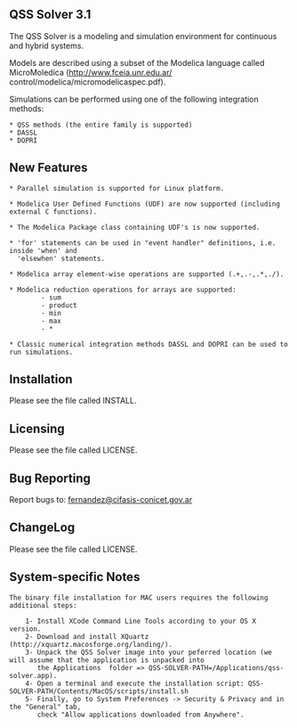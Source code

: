 QSS Solver 3.1
--------------

The QSS Solver is a modeling and simulation environment for 
continuous and hybrid systems.

Models are described using a subset of the Modelica language 
called MicroMoledica (http://www.fceia.unr.edu.ar/
control/modelica/micromodelicaspec.pdf).

Simulations can be performed using one of the following integration methods:

	* QSS methods (the entire family is supported)
	* DASSL
	* DOPRI

New Features
------------

	* Parallel simulation is supported for Linux platform.

	* Modelica User Defined Functions (UDF) are now supported (including external C functions).
	
	* The Modelica Package class containing UDF's is now supported.
	
	* 'for' statements can be used in "event handler" definitions, i.e. inside 'when' and
	  'elsewhen' statements.
	
	* Modelica array element-wise operations are supported (.+,.-,.*,./).
	
	* Modelica reduction operations for arrays are supported:
			- sum
			- product
			- min
			- max
			- *
	
	* Classic numerical integration methods DASSL and DOPRI can be used to run simulations.

Installation
------------

Please see the file called INSTALL. 
			   
Licensing
---------

Please see the file called LICENSE.


Bug Reporting
-------------

Report bugs to: fernandez@cifasis-conicet.gov.ar

ChangeLog
----------

Please see the file called LICENSE.

System-specific Notes
---------------------

	The binary file installation for MAC users requires the following additional steps:

		1- Install XCode Command Line Tools according to your OS X version.
		2- Download and install XQuartz (http://xquartz.macosforge.org/landing/).
		3- Unpack the QSS Solver image into your peferred location (we will assume that the application is unpacked into 
		   the Applications  folder => QSS-SOLVER-PATH=/Applications/qss-solver.app).  
		4- Open a terminal and execute the installation script: QSS-SOLVER-PATH/Contents/MacOS/scripts/install.sh
		5- Finally, go to System Preferences -> Security & Privacy and in the "General" tab, 
		   check "Allow applications downloaded from Anywhere".
